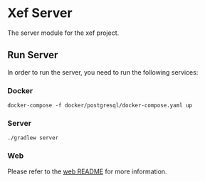 # Xef Server

The server module for the xef project.

## Run Server

In order to run the server, you need to run the following services:

### Docker

```shell
docker-compose -f docker/postgresql/docker-compose.yaml up 
```

### Server

```shell
./gradlew server
```

### Web

Please refer to the [web README](web/README.md) for more information.
